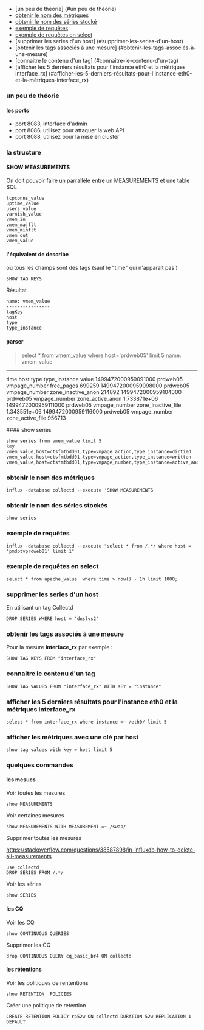 * [un peu de théorie] (#un peu de théorie)
* [obtenir le nom des métriques](#obtenir-le-nom-des-métriques)
* [obtenir le nom des séries stocké](#obtenir-le-nom-des-séries-stockés)
* [exemple de requêtes](#exemple-de-requêtes)
* [exemple de requêtes en select](#exemple-de-requêtes-en-select)
* [supprimer les series d'un host] (#supprimer-les-series-d'un-host)
* [obtenir les tags associés à une mesure] (#obtenir-les-tags-associés-à-une-mesure)
* [connaitre le contenu d'un tag] (#connaitre-le-contenu-d'un-tag)
* [afficher les 5 derniers résultats pour l'instance eth0 et la métriques interface_rx] (#afficher-les-5-derniers-résultats-pour-l'instance-eth0-et-la-métriques-interface_rx)


### un peu de théorie

#### les ports 
* port 8083, interface d'admin
* port 8086, utilisez pour attaquer la web API 
* port 8088, utilisez pour la mise en cluster

### la structure

#### SHOW MEASUREMENTS
On doit pouvoir faire un parrallèle entre un MEASUREMENTS et une table SQL

```
tcpconns_value
uptime_value
users_value
varnish_value
vmem_in
vmem_majflt
vmem_minflt
vmem_out
vmem_value
```

#### l'équivalent de describe
où tous les champs sont des tags (sauf le "time" qui n'apparaît pas )
```
SHOW TAG KEYS
```
Résultat
```
name: vmem_value
----------------
tagKey
host
type
type_instance
```
#### parser 

> select *  from vmem_value  where host='prdweb05' limit  5
name: vmem_value
----------------
time                    host            type            type_instance           value
1499472000959091000     prdweb05     vmpage_number   free_pages              699259
1499472000959098000     prdweb05     vmpage_number   zone_inactive_anon      214892
1499472000959104000     prdweb05     vmpage_number   zone_active_anon        1.733871e+06
1499472000959111000     prdweb05     vmpage_number   zone_inactive_file      1.343551e+06
1499472000959116000     prdweb05     vmpage_number   zone_active_file        956713

#### show series 
```
show series from vmem_value limit 5
key
vmem_value,host=ctsfmtbdd01,type=vmpage_action,type_instance=dirtied
vmem_value,host=ctsfmtbdd01,type=vmpage_action,type_instance=written
vmem_value,host=ctsfmtbdd01,type=vmpage_number,type_instance=active_anon
```

### obtenir le nom des métriques

```
influx -database collectd --execute 'SHOW MEASUREMENTS
```

### obtenir le nom des séries stockés

`show series` 


### exemple de requêtes

`influx -database collectd --execute "select * from /.*/ where host = 'pmdptvprdweb01' limit 1"`

### exemple de requêtes en select

```
select * from apache_value  where time > now() - 1h limit 1000;
```

### supprimer les series d'un host
En utilisant un tag Collectd 
  
```
DROP SERIES WHERE host = 'dnslvs2'
```

### obtenir les tags associés à une mesure

Pour la mesure **interface_rx** par exemple : 

```
SHOW TAG KEYS FROM "interface_rx"
```

### connaitre le contenu d'un tag

```
SHOW TAG VALUES FROM "interface_rx" WITH KEY = "instance"
```

### afficher les 5 derniers résultats pour l'instance eth0 et la métriques interface_rx 

```
select * from interface_rx where instance =~ /eth0/ limit 5
```

### afficher les métriques avec une clé par host

```
show tag values with key = host limit 5
```

### quelques commandes
#### les mesues
Voir toutes les mesures
```
show MEASUREMENTS
```
Voir certaines mesures
```
show MEASUREMENTS WITH MEASUREMENT =~ /swap/
```
Supprimer toutes les mesures

https://stackoverflow.com/questions/38587898/in-influxdb-how-to-delete-all-measurements
```
use collectd
DROP SERIES FROM /.*/
```
Voir les séries
```
show SERIES
```
#### les CQ
Voir les CQ
```
show CONTINUOUS QUERIES
```
Supprimer les CQ
```
drop CONTINUOUS QUERY cq_basic_br4 ON collectd
```
#### les rétentions
Voir les politiques de rententions
```
show RETENTION  POLICIES
```
Créer une politique de retention
```
CREATE RETENTION POLICY rp52w ON collectd DURATION 52w REPLICATION 1 DEFAULT
```

